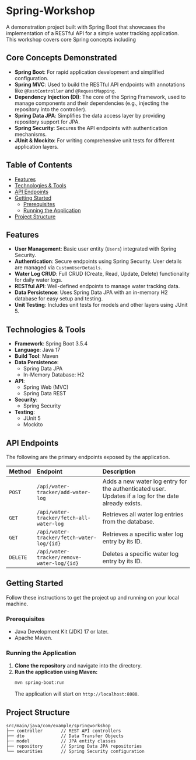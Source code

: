 # Spring-Workshop

A demonstration project built with Spring Boot that showcases the implementation of a RESTful API for a simple water tracking application. This workshop covers core Spring concepts including 

## Core Concepts Demonstrated

-   **Spring Boot**: For rapid application development and simplified configuration.
-   **Spring MVC**: Used to build the RESTful API endpoints with annotations like `@RestController` and `@RequestMapping`.
-   **Dependency Injection (DI)**: The core of the Spring Framework, used to manage components and their dependencies (e.g., injecting the repository into the controller).
-   **Spring Data JPA**: Simplifies the data access layer by providing repository support for JPA.
-   **Spring Security**: Secures the API endpoints with authentication mechanisms.
-   **JUnit & Mockito**: For writing comprehensive unit tests for different application layers.


## Table of Contents

- [Features](#features)
- [Technologies & Tools](#technologies--tools)
- [API Endpoints](#api-endpoints)
- [Getting Started](#getting-started)
  - [Prerequisites](#prerequisites)
  - [Running the Application](#running-the-application)
- [Project Structure](#project-structure)

## Features

-   **User Management**: Basic user entity (`Users`) integrated with Spring Security.
-   **Authentication**: Secure endpoints using Spring Security. User details are managed via `CustomUserDetails`.
-   **Water Log CRUD**: Full CRUD (Create, Read, Update, Delete) functionality for daily water logs.
-   **RESTful API**: Well-defined endpoints to manage water tracking data.
-   **Data Persistence**: Uses Spring Data JPA with an in-memory H2 database for easy setup and testing.
-   **Unit Testing**: Includes unit tests for models and other layers using JUnit 5.

## Technologies & Tools

-   **Framework**: Spring Boot 3.5.4
-   **Language**: Java 17
-   **Build Tool**: Maven
-   **Data Persistence**:
    -   Spring Data JPA
    -   In-Memory Database: H2
-   **API**:
    -   Spring Web (MVC)
    -   Spring Data REST
-   **Security**:
    -   Spring Security
-   **Testing**:
    -   JUnit 5
    -   Mockito

## API Endpoints

The following are the primary endpoints exposed by the application.

| Method   | Endpoint                                   | Description                                                                                      |
| :------- | :----------------------------------------- | :----------------------------------------------------------------------------------------------- |
| `POST`   | `/api/water-tracker/add-water-log`         | Adds a new water log entry for the authenticated user. Updates if a log for the date already exists. |
| `GET`    | `/api/water-tracker/fetch-all-water-log`   | Retrieves all water log entries from the database.                                               |
| `GET`    | `/api/water-tracker/fetch-water-log/{id}`  | Retrieves a specific water log entry by its ID.                                                  |
| `DELETE` | `/api/water-tracker/remove-water-log/{id}` | Deletes a specific water log entry by its ID.                                                    |

## Getting Started

Follow these instructions to get the project up and running on your local machine.

### Prerequisites

-   Java Development Kit (JDK) 17 or later.
-   Apache Maven.

### Running the Application

1.  **Clone the repository** and navigate into the directory.
2.  **Run the application using Maven:**
    ```sh
    mvn spring-boot:run
    ```
    The application will start on `http://localhost:8080`.

## Project Structure

```
src/main/java/com/example/springworkshop
├── controller       // REST API controllers
├── dto              // Data Transfer Objects
├── model            // JPA entity classes
├── repository       // Spring Data JPA repositories
└── securities       // Spring Security configuration
```
